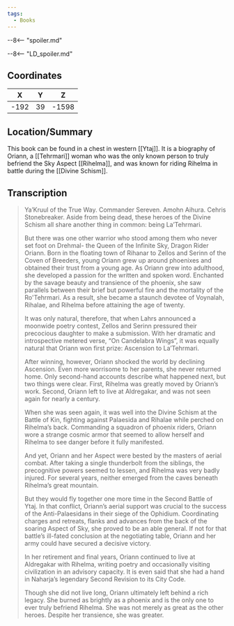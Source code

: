 ```yaml
---
tags:
  - Books
---
```


--8<-- "spoiler.md"

--8<-- "LD_spoiler.md"

## Coordinates
| **X** | **Y** | **Z** |
| :---: | :---: | :---: |
| -192  |  39   | -1598 |

## Location/Summary
This book can be found in a chest in western [[Ytaj]]. It is a biography of Oriann, a [[Tehrmari]] woman who was the only known person to truly befriend the Sky Aspect [[Rihelma]], and was known for riding Rihelma in battle during the [[Divine Schism]].

## Transcription
> Ya’Kruul of the True Way. Commander Sereven. Amohn Aihura. Cehris Stonebreaker. Aside from being dead, these heroes of the Divine Schism all share another thing in common: being La’Tehrmari.
>
> But there was one other warrior who stood among them who never set foot on Drehmal- the Queen of the Infinite Sky, Dragon Rider Oriann. Born in the floating town of Rihanar to Zellos and Serinn of the Coven of Breeders, young Oriann grew up around phoenixes and obtained their trust from a young age. As Oriann grew into adulthood, she developed a passion for the written and spoken word. Enchanted by the savage beauty and transience of the phoenix, she saw parallels between their brief but powerful fire and the mortality of the Ro'Tehrmari. As a result, she became a staunch devotee of Voynalah, Rihalae, and Rihelma before attaining the age of twenty.
>
> It was only natural, therefore, that when Lahrs announced a moonwide poetry contest, Zellos and Serinn pressured their precocious daughter to make a submission. With her dramatic and introspective metered verse, “On Candelabra Wings”, it was equally natural that Oriann won first prize: Ascension to La’Tehrmari.
>
> After winning, however, Oriann shocked the world by declining Ascension. Even more worrisome to her parents, she never returned home. Only second-hand accounts describe what happened next, but two things were clear. First, Rihelma was greatly moved by Oriann’s work. Second, Oriann left to live at Aldregakar, and was not seen again for nearly a century.
>
> When she was seen again, it was well into the Divine Schism at the Battle of Kin, fighting against Palaesida and Rihalae while perched on Rihelma’s back. Commanding a squadron of phoenix riders, Oriann wore a strange cosmic armor that seemed to allow herself and Rihelma to see danger before it fully manifested.
>
> And yet, Oriann and her Aspect were bested by the masters of aerial combat. After taking a single thunderbolt from the siblings, the precognitive powers seemed to lessen, and Rihelma was very badly injured. For several years, neither emerged from the caves beneath Rihelma’s great mountain.
>
> But they would fly together one more time in the Second Battle of Ytaj. In that conflict, Oriann’s aerial support was crucial to the success of the Anti-Palaesidans in their siege of the Ophidium. Coordinating charges and retreats, flanks and advances from the back of the soaring Aspect of Sky, she proved to be an able general. If not for that battle’s ill-fated conclusion at the negotiating table, Oriann and her army could have secured a decisive victory.
>
> In her retirement and final years, Oriann continued to live at Aldregakar with Rihelma, writing poetry and occasionally visiting civilization in an advisory capacity. It is even said that she had a hand in Naharja’s legendary Second Revision to its City Code.
>
> Though she did not live long, Oriann ultimately left behind a rich legacy. She burned as brightly as a phoenix and is the only one to ever truly befriend Rihelma. She was not merely as great as the other heroes. Despite her transience, she was greater.

